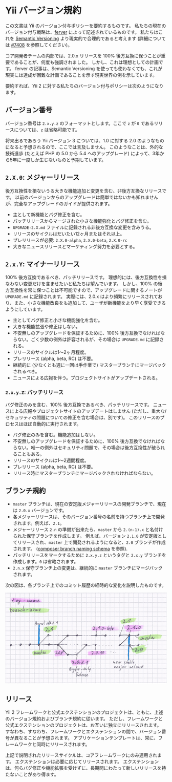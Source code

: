 Yii バージョン規約
==================

この文書は Yii のバージョン付与ポリシーを要約するものです。
私たちの現在のバージョン付与戦略は、[ferver](https://github.com/jonathanong/ferver) によって記述されているものです。
私たちはこれを [Semantic Versioning](http://semver.org/) より現実的で合理的であると考えます
(詳細については [#7408](https://github.com/yiisoft/yii2/issues/7408) を参照してください)。

コア開発者チームの内部では、2.0.x リリースを 100% 後方互換に保つことが重要であることが、何度も強調されました。
しかし、これは理想としての計画です。
ferver の記事は、Semantic Versioning を使っても使わなくても、これが現実には達成が困難な計画であることを示す現実世界の例を示しています。

要約すれば、Yii 2 に対する私たちのバージョン付与ポリシーは次のようになります。

## バージョン番号

バージョン番号は `2.x.y.z` のフォーマットとします。ここで `z` が `0` であるリリースについては、`z` は省略可能です。

将来出るであろう Yii バージョン 3 については、1.0 に対する 2.0 のようなものになると予想されるので、ここでは言及しません。
このようなことは、外的な技術進歩 (たとえば PHP の 5.0 から 5.4 へのアップグレード) によって、3年から5年に一度しか生じないものと予期しています。

## `2.X.0`: メジャーリリース

後方互換性を損ないうる大きな機能追加と変更を含む、非後方互換なリリースです。
以前のバージョンからのアップグレードは簡単ではないかも知れませんが、完全なアップグレードのガイドが提供されます。

* 主として新機能とバグ修正を含む。
* パッチリリースからマージされた小さな機能強化とバグ修正を含む。
* `UPGRADE-2.X.md` ファイルに記録される非後方互換な変更を含みうる。
* リリースのサイクルはだいたい12ヶ月またはそれ以上。
* プレリリースが必要: `2.X.0-alpha`, `2.X.0-beta`, `2.X.0-rc`
* 大きなニュースリリースとマーケティング努力を必要とする。

## `2.x.Y`: マイナーリリース

100% 後方互換であるべき、パッチリリースです。
理想的には、後方互換性を損なわない変更だけを含ませたいと私たちは望んでいます。
しかし、100% の後方互換性を常に保つことは不可能ですので、アップグレードに関するノートが `UPGRADE.md` に記録されます。
実際には、2.0.x はより頻繁にリリースされており、また、小さな機能改良をも追加して、ユーザが新機能をより早く享受できるようにしています。

* 主としてバグ修正と小さな機能強化を含む。
* 大きな機能拡張や修正はしない。
* 不安無しのアップグレードを保証するために、100% 後方互換でなければならない。ごく少数の例外は許容されるが、その場合は `UPGRADE.md` に記録される。
* リリースのサイクルは1～2ヶ月程度。
* プレリリース (alpha, beta, RC) は不要。
* 継続的に (少なくとも週に一回は手作業で) マスターブランチにマージバックされるべき。
* ニュースによる広報を伴う。プロジェクトサイトがアップデートされる。

### `2.x.y.Z`: パッチリリース

バグ修正のみを含む、100% 後方互換であるべき、パッチリリースです。
ニュースによる広報やプロジェクトサイトのアップデートはしません (ただし、重大な/セキュリティの問題についての修正を含む場合は、別です)。
このリリースのプロセスはほぼ自動的に実行されます。

* バグ修正のみを含む。機能追加はしない。
* 不安無しのアップグレードを保証するために、100% 後方互換でなければならない。唯一の例外はセキュリティ問題で、その場合は後方互換性が破られることもある。
* リリースのサイクルは1～2週間程度。
* プレリリース (alpha, beta, RC) は不要。
* リリース時にマスターブランチにマージバックされなければならない。


## ブランチ規約

* `master` ブランチは、現在の安定版メジャーリリースの開発ブランチで、現在は `2.0.x` バージョンです。
* 各メジャーリリースは、そのバージョン番号の名前を持つブランチ上で開発されます。例えば、`2.1`。
* メジャーリリース `2.n` の準備が出来たら、`master` から `2.(n-1).x` と名付けられた保守ブランチを作成します。
例えば、バージョン `2.1.0` が安定版としてリリースされ、`master` 上で開発されるようになると、`2.0` ブランチが作成されます。
  ([composer branch naming schema](https://getcomposer.org/doc/02-libraries.md#branches) を参照).
* パッチリリースをマークするために `2.x.y.z` というタグと `2.x.y` ブランチを作成します。`0` は省略されます。
* `2.n.x` 保守ブランチ上の変更は、継続的に `master` ブランチにマージバックされます。

次の図は、各ブランチ上でのコミット履歴の経時的な変化を説明したものです。

![ブランチ規約](versions-branches.png)


## リリース

Yii 2 フレームワークと公式エクステンションのプロジェクトは、ともに、上述のバージョン規約およびブランチ規約に従います。
ただし、フレームワークと公式エクステンションのプロジェクトは、お互いに独立にリリースされます。
すなわち、すなわち、フレームワークとエクステンションの間で、バージョン番号が異なることが予想されます。
アプリケーションテンプレートは、常に、フレームワークと同時にリリースされます。

上記で説明されたリリースサイクルは、コアフレームワークにのみ適用されます。
エクステンションは必要に応じてリリースされます。
エクステンションは、何らバグ修正や機能拡張を受けずに、長期間にわたって新しいリリースを持たないことがあり得ます。
